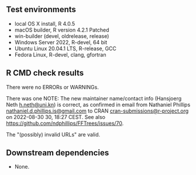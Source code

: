 
## Test environments

* local OS X install, R 4.0.5 
* macOS builder, R version 4.2.1 Patched 
* win-builder (devel, oldrelease, release) 
* Windows Server 2022, R-devel, 64 bit 
* Ubuntu Linux 20.04.1 LTS, R-release, GCC 
* Fedora Linux, R-devel, clang, gfortran 

## R CMD check results

There were no ERRORs or WARNINGs.

There was one NOTE: The new maintainer name/contact info (Hansjoerg Neth <h.neth@uni.kn>) is correct, 
as confirmed in email from  Nathaniel Phillips <nathaniel.d.phillips.is@gmail.com> to CRAN <cran-submissions@r-project.org> on 2022-08-30 30, 18:27 CEST. 
See also <https://github.com/ndphillips/FFTrees/issues/70>. 

The "(possibly) invalid URLs" are valid.

## Downstream dependencies

* None.

